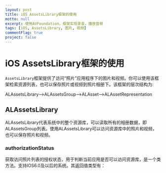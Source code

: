 ```yaml
---
layout: post
title: iOS AssetsLibrary框架的使用
motto: null
excerpt: 使用AVFoundation，框架实现录音，播放音频
tags: [iOS, AssetsLibrary, 图片, 视频]
commentFlag: true
project: false
---
```


# iOS AssetsLibrary框架的使用

`AssetsLibrary`框架提供了访问“照片”应用程序下的图片和视频。你可以使用该框架检索资源列表，也可以保存照片或视频到照片相册下。该框架的层次结构为:

ALAssetsLibrary-->ALAssetsGroup-->ALAsset-->ALAssetRepresentation

## ALAssetsLibrary

ALAssetsLibrary代表系统中的整个资源库，可以读取所有的相册数据，即ALAssetsGroup列表。使用ALAssetsLibrary可以访问资源库中的照片和视频，也可以保存照片和视频。

### authorizationStatus

获取访问照片列表的授权状态，用于判断当前应用是否可以访问资源库，是一个类方法。支持IOS6.0及以后的系统。其返回值类型有：

```objc
```
